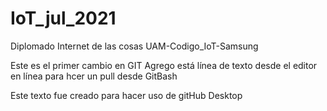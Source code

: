 # IoT_jul_2021
Diplomado Internet de las cosas UAM-Codigo_IoT-Samsung

Este es el primer cambio en  GIT
Agrego está línea de texto desde el editor en línea para hcer un pull desde GitBash

Este texto fue creado para hacer uso de gitHub Desktop
